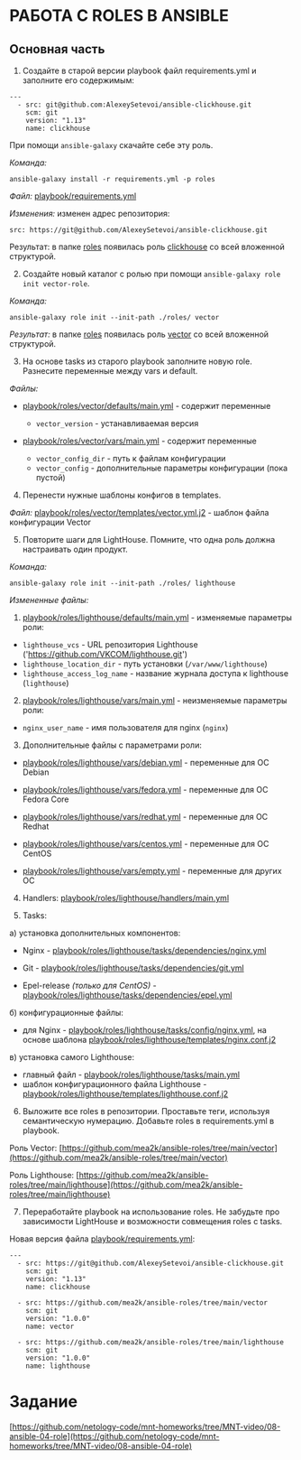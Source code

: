# РАБОТА С ROLES В ANSIBLE
  
## Основная часть

1. Создайте в старой версии playbook файл requirements.yml и заполните его содержимым:
```
---
  - src: git@github.com:AlexeySetevoi/ansible-clickhouse.git
    scm: git
    version: "1.13"
    name: clickhouse 
```
При помощи `ansible-galaxy` скачайте себе эту роль.

_Команда:_
```
ansible-galaxy install -r requirements.yml -p roles
```

_Файл:_ [playbook/requirements.yml](playbook/requirements.yml)

_Изменения:_ изменен адрес репозитория:
```
src: https://git@github.com/AlexeySetevoi/ansible-clickhouse.git
```

Результат: в папке [roles](playbook/roles/) появилась роль [clickhouse](playbook/roles/clickhouse/) со всей вложенной структурой.


2. Создайте новый каталог с ролью при помощи `ansible-galaxy role init vector-role`.

_Команда:_
```
ansible-galaxy role init --init-path ./roles/ vector
```

_Результат:_ в папке [roles](playbook/roles/) появилась роль [vector](playbook/roles/vector/) со всей вложенной структурой.

3. На основе tasks из старого playbook заполните новую role. Разнесите переменные между vars и default.

_Файлы:_
  - [playbook/roles/vector/defaults/main.yml](playbook/roles/vector/defaults/main.yml) - содержит переменные
    - `vector_version` - устанавливаемая версия
  
  - [playbook/roles/vector/vars/main.yml](playbook/roles/vector/vars/main.yml) - содержит переменные
    - `vector_config_dir` - путь к файлам конфигурации
    - `vector_config` - дополнительные параметры конфигурации (пока пустой)

4. Перенести нужные шаблоны конфигов в templates.

_Файл:_ [playbook/roles/vector/templates/vector.yml.j2](playbook/roles/vector/templates/vector.yml.j2) - шаблон файла конфигурации Vector

5. Повторите шаги для LightHouse. Помните, что одна роль должна настраивать один продукт.

_Команда:_
```
ansible-galaxy role init --init-path ./roles/ lighthouse
```
_Измененные файлы:_
  1. [playbook/roles/lighthouse/defaults/main.yml](playbook/roles/lighthouse/defaults/main.yml) - изменяемые параметры роли:
    
  - `lighthouse_vcs` - URL репозитория Lighthouse ('https://github.com/VKCOM/lighthouse.git')
  - `lighthouse_location_dir` - путь установки (`/var/www/lighthouse`)
  - `lighthouse_access_log_name` - название журнала доступа к lighthouse (`lighthouse`)

  2. [playbook/roles/lighthouse/vars/main.yml](playbook/roles/lighthouse/vars/main.yml) - неизменяемые параметры роли:

  - `nginx_user_name` - имя пользователя для nginx (`nginx`)

  3. Дополнительные файлы с параметрами роли:
 
  - [playbook/roles/lighthouse/vars/debian.yml](playbook/roles/lighthouse/vars/debian.yml) - переменные для ОС Debian

  - [playbook/roles/lighthouse/vars/fedora.yml](playbook/roles/lighthouse/vars/fedora.yml) - переменные для ОС Fedora Core

  - [playbook/roles/lighthouse/vars/redhat.yml](playbook/roles/lighthouse/vars/redhat.yml) - переменные для ОС Redhat

  - [playbook/roles/lighthouse/vars/centos.yml](playbook/roles/lighthouse/vars/centos.yml) - переменные для ОС CentOS

  - [playbook/roles/lighthouse/vars/empty.yml](playbook/roles/lighthouse/vars/empty.yml) - переменные для других ОС

  4. Handlers: [playbook/roles/lighthouse/handlers/main.yml](playbook/roles/lighthouse/handlers/main.yml)

  5. Tasks:
    
  а) установка дополнительных компонентов:
  - Nginx - [playbook/roles/lighthouse/tasks/dependencies/nginx.yml](playbook/roles/lighthouse/tasks/dependencies/nginx.yml)

  - Git - [playbook/roles/lighthouse/tasks/dependencies/git.yml](playbook/roles/lighthouse/tasks/dependencies/git.yml)

  - Epel-release _(только для CentOS)_ - [playbook/roles/lighthouse/tasks/dependencies/epel.yml](playbook/roles/lighthouse/tasks/dependencies/epel.yml)

  б) конфигурационные файлы:
  - для Nginx - [playbook/roles/lighthouse/tasks/config/nginx.yml](playbook/roles/lighthouse/tasks/config/nginx.yml), на основе шаблона [playbook/roles/lighthouse/templates/nginx.conf.j2](playbook/roles/lighthouse/templates/nginx.conf.j2)
  
  в) установка самого Lighthouse:
  - главный файл - [playbook/roles/lighthouse/tasks/main.yml](playbook/roles/lighthouse/tasks/main.yml)
  - шаблон конфигурационного файла Lighthouse - [playbook/roles/lighthouse/templates/lighthouse.conf.j2](playbook/roles/lighthouse/templates/lighthouse.conf.j2)



6. Выложите все roles в репозитории. Проставьте теги, используя семантическую нумерацию. Добавьте roles в requirements.yml в playbook.

Роль Vector: [https://github.com/mea2k/ansible-roles/tree/main/vector](https://github.com/mea2k/ansible-roles/tree/main/vector)

Роль Lighthouse: [https://github.com/mea2k/ansible-roles/tree/main/lighthouse](https://github.com/mea2k/ansible-roles/tree/main/lighthouse)


7. Переработайте playbook на использование roles. Не забудьте про зависимости LightHouse и возможности совмещения roles с tasks.

Новая версия файла [playbook/requirements.yml](playbook/requirements.yml):
```
---
  - src: https://git@github.com/AlexeySetevoi/ansible-clickhouse.git
    scm: git
    version: "1.13"
    name: clickhouse

  - src: https://github.com/mea2k/ansible-roles/tree/main/vector
    scm: git
    version: "1.0.0"
    name: vector

  - src: https://github.com/mea2k/ansible-roles/tree/main/lighthouse
    scm: git
    version: "1.0.0"
    name: lighthouse
```






# Задание
[https://github.com/netology-code/mnt-homeworks/tree/MNT-video/08-ansible-04-role](https://github.com/netology-code/mnt-homeworks/tree/MNT-video/08-ansible-04-role)
